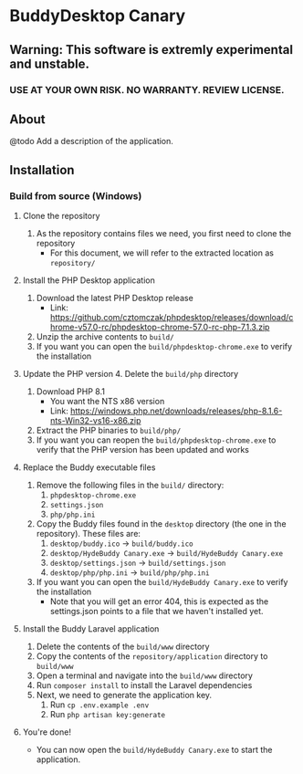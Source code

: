 # BuddyDesktop Canary

## Warning: This software is extremly experimental and unstable.
### USE AT YOUR OWN RISK. NO WARRANTY. REVIEW LICENSE.

## About

@todo Add a description of the application.

## Installation

### Build from source (Windows)

1. Clone the repository
   1. As the repository contains files we need, you first need to clone the repository
		- For this document, we will refer to the extracted location as `repository/`

2. Install the PHP Desktop application
	1. Download the latest PHP Desktop release
        - Link: https://github.com/cztomczak/phpdesktop/releases/download/chrome-v57.0-rc/phpdesktop-chrome-57.0-rc-php-7.1.3.zip
	2. Unzip the archive contents to `build/`
	3. If you want you can open the `build/phpdesktop-chrome.exe` to verify the installation

3. Update the PHP version
	4. Delete the `build/php` directory
    1. Download PHP 8.1 
   		- You want the NTS x86 version
        - Link: https://windows.php.net/downloads/releases/php-8.1.6-nts-Win32-vs16-x86.zip
	5. Extract the PHP binaries to `build/php/`
	6. If you want you can reopen the `build/phpdesktop-chrome.exe` to verify that the PHP version has been updated and works

4. Replace the Buddy executable files
    1. Remove the following files in the `build/` directory:
        1. `phpdesktop-chrome.exe`
        2. `settings.json`
        3. `php/php.ini`
    2. Copy the Buddy files found in the `desktop` directory (the one in the repository). These files are:
        1. `desktop/buddy.ico` -> `build/buddy.ico`
        2. `desktop/HydeBuddy Canary.exe` -> `build/HydeBuddy Canary.exe` 
        3. `desktop/settings.json` -> `build/settings.json`
        4. `desktop/php/php.ini` -> `build/php/php.ini`
    3. If you want you can open the `build/HydeBuddy Canary.exe` to verify the installation
		- Note that you will get an error 404, this is expected as the settings.json points to a file that we haven't installed yet.

5. Install the Buddy Laravel application
	1. Delete the contents of the `build/www` directory
	2. Copy the contents of the `repository/application` directory to `build/www`
	3. Open a terminal and navigate into the `build/www` directory
	4. Run `composer install` to install the Laravel dependencies
	5. Next, we need to generate the application key.
      	1. Run `cp .env.example .env`
		2. Run `php artisan key:generate`

6. You're done!
	- You can now open the `build/HydeBuddy Canary.exe` to start the application.



